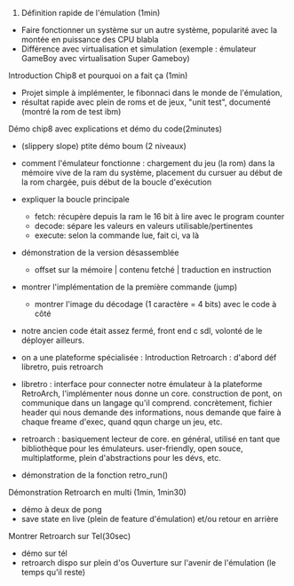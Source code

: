 1. Définition rapide de l'émulation (1min)
* Faire fonctionner un système sur un autre système, popularité avec la montée en puissance des CPU blabla
* Différence avec virtualisation et simulation (exemple : émulateur GameBoy avec virtualisation Super Gameboy)

Introduction Chip8 et pourquoi on a fait ça (1min)
* Projet simple à implémenter, le fibonnaci dans le monde de l'émulation, 
* résultat rapide avec plein de roms et de jeux, "unit test", documenté (montré la rom de test ibm) 

Démo chip8 avec explications et démo du code(2minutes)
* (slippery slope) ptite démo boum (2 niveaux)
* comment l'émulateur fonctionne : chargement du jeu (la rom) dans la mémoire vive de la ram du système, placement du cursuer au début de la rom chargée, puis début de la boucle d'exécution
* expliquer la boucle principale 
  * fetch: récupère depuis la ram le 16 bit à lire avec le program counter
  * decode: sépare les valeurs en valeurs utilisable/pertinentes
  * execute: selon la commande lue, fait ci, va là
* démonstration de la version désassemblée
  * offset sur la mémoire | contenu fetché | traduction en instruction
* montrer l'implémentation de la première commande (jump)
  * montrer l'image du décodage (1 caractère = 4 bits) avec le code à côté

* notre ancien code était assez fermé, front end c sdl, volonté de le déployer ailleurs.
* on a une plateforme spécialisée : Introduction Retroarch : d'abord déf libretro, puis retroarch
* libretro : interface pour connecter notre émulateur à la plateforme RetroArch, l'implémenter nous donne un core. construction de pont, on communique dans un langage qu'il comprend. concrètement, fichier header qui nous demande des informations, nous demande que faire à chaque freame d'exec, quand qqun charge un jeu, etc.
* retroarch : basiquement lecteur de core. en général, utilisé en tant que bibliothèque pour les émulateurs. user-friendly, open souce, multiplatforme, plein d'abstractions pour les dévs, etc.
* démonstration de la fonction retro_run()

Démonstration Retroarch en multi (1min, 1min30)
* démo à deux de pong 
* save state en live (plein de feature d'émulation) et/ou retour en arrière

Montrer Retroarch sur Tel(30sec)
* démo sur tél
* retroarch dispo sur plein d'os
Ouverture sur l'avenir de l'émulation (le temps qu'il reste)

